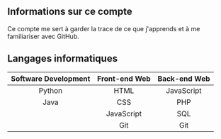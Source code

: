 Informations sur ce compte
-
Ce compte me sert à garder la trace de ce que j'apprends et à me familiariser avec GitHub.

Langages informatiques
-
| Software Development | Front-end Web | Back-end Web |
|:--------------------:|:-------------:|:------------:|
|        Python        |      HTML     |  JavaScript  |
|         Java         |      CSS      |      PHP     |
|                      |   JavaScript  |      SQL     |
|                      |      Git      |      Git     |
